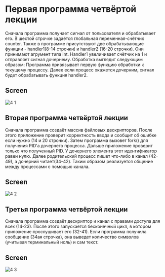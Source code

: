 # Первая программа четвёртой лекции

Сначала программа получает сигнал от пользователя и обрабатывает его. В шестой строчке задаётся глобальная переменная-счётчик counter. Также в программе присутствуют две обрабатывающие функции - handler1(8-14 строчки) и handler2 (16-20 строчки). Они принимают агрумент типа int. Handler1 увеличивает счётчик на 1 и отправляет сигнал дочернему. Обработка выглядит следующим образом: Программа привязывает первую функцию обработки к текущему процессу. Далее если процесс окажется дочерним, сигнал будет обрабатывать функция handler2.

## Screen 
![4 1](https://user-images.githubusercontent.com/103986977/168853223-8e44bff2-112c-4623-b042-eb9181f627d7.jpg)

## Вторая программа четвёртой лекции

Сначала программа создаёт массив файловых дескрипторов. После этого приложение проверит корректность ввода и сообщит об ошибке если нужно (14 и 20 строчки). Затем программа вызовет fork() для получения PID'а дочернего процесса. Дальше приложение проверит только что полученный PID. У дочернего элемента этот идентификатор равен нулю. Далее родительский процесс пишет что-либо в канал (42-49), а дочерний читает(34-42). Таким образом реализуется общение между процессами с помощью канала.

## Screen 
![4 2](https://user-images.githubusercontent.com/103986977/168853470-ff8665fd-35cf-45c1-b3f5-b5f49ea145aa.jpg)

## Третья программа четвёртой лекции

Сначала программа создаёт дескриптор и канал с правами доступа для всех (14-23). После этого запускается бесконечный цикл, в котором приложение прослушивает его (32-41). Если программа получила сообщение (34ая строчка), она выведет количество символов (учитывая терминальный ноль) и сам текст.

## Screen 

![4 3](https://user-images.githubusercontent.com/103986977/168853682-6e4adaf2-e1ce-4af0-bde8-2bf2736a8646.jpg)
